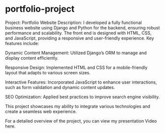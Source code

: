 # portfolio-project

Project: 
Portfolio Website Description: I developed a fully functional business website using Django and Python for the backend, ensuring robust performance and scalability. The front end is designed with HTML, CSS, and JavaScript, providing a responsive and user-friendly experience. Key features include:

Dynamic Content Management: Utilized Django’s ORM to manage and display content efficiently.

Responsive Design: Implemented HTML and CSS for a mobile-friendly layout that adapts to various screen sizes.

Interactive Features: Incorporated JavaScript to enhance user interactions, such as form validation and dynamic content updates.

SEO Optimization: Applied best practices to improve search engine visibility.

This project showcases my ability to integrate various technologies and create a seamless web experience.



For a detailed overview of the project, you can view my presentation Video here.
